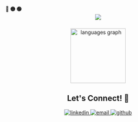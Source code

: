<!-- Macos like icons -->
<div align="left">
  <b><pwn>🔴 🟡 🟢</pwn></b>
</div>

<div align="center">
    <img src="https://readme-typing-svg.demolab.com/?lines=👋+Hey,+I'm+Labeeb+Shareef;Full+Stack+Developer;Always+learning+new+things&font=Fira%20Code&center=true&width=440&height=45&color=f75c7e&vCenter=true&pause=1000&size=22" />
</div>

###

<div align="center">
<!--   <img src="https://github-readme-stats.vercel.app/api?username=labeebshareef&hide_title=false&hide_rank=false&show_icons=true&include_all_commits=true&count_private=true&disable_animations=false&theme=dracula&locale=en&hide_border=false" height="150" alt="stats graph"  /> -->
  <img src="https://github-readme-stats.vercel.app/api/top-langs?username=labeebshareef&locale=en&hide_title=false&layout=compact&card_width=320&langs_count=5&theme=dracula&hide_border=false" height="150" alt="languages graph"  />
<!-- <img src="https://github-readme-stats.vercel.app/api/top-langs/?username=labeebshareef&hide_progress=true" height="150" alt="languages graph"  /> -->
</div>


<!-- Connect -->

<h2 align="center">Let's Connect! 🤝</h2>

<div align="center">
  <a href="https://www.linkedin.com/in/labeeb-shareef" target="_blank">
    <img src="https://img.shields.io/badge/LinkedIn-0077B5?style=for-the-badge&logo=linkedin&logoColor=white" alt="linkedin" />
  </a>
  <a href="mailto:labeebshareef96@gmail.com">
    <img src="https://img.shields.io/badge/Email-D14836?style=for-the-badge&logo=gmail&logoColor=white" alt="email" />
  </a>
  <a href="https://github.com/labeebshareef" target="_blank">
    <img src="https://img.shields.io/badge/GitHub-100000?style=for-the-badge&logo=github&logoColor=white" alt="github" />
  </a>
</div>

<!-- End of README -->
